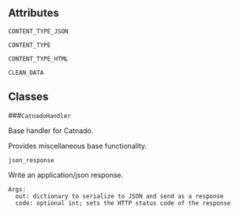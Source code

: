# 




## Attributes
    
`CONTENT_TYPE_JSON`
    
`CONTENT_TYPE`
    
`CONTENT_TYPE_HTML`
    
`CLEAN_DATA`
    







## Classes
    
    
###`CatnadoHandler`

Base handler for Catnado.

  Provides miscellaneous base functionality.
  

        
        
            

`json_response`

Write an application/json response.

    Args:
      out: dictionary to serialize to JSON and send as a response
      code: optional int; sets the HTTP status code of the response
    

            

        

    
